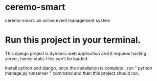 # ceremo-smart
ceremo-smart: an online event management system

# Run this project in your terminal.
This django project is dynamic web application and it requires hosting server, hence static files can't be loaded.

Install python and django.
once the installation is complete , run " python manage.py runserver " command and then this project should run.


